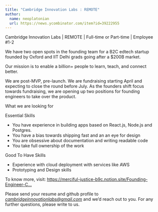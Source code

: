 ```yaml
---
title: "Cambridge Innovation Labs : REMOTE"
author:
  name: neoplatonian
  url: https://news.ycombinator.com/item?id=39222955
---
```

Cambridge Innovation Labs | REMOTE | Full-time or Part-time | Employee #1-2

We have two open spots in the founding team for a B2C edtech startup founded by Oxford and IIT Delhi grads going after a $200B market.

Our mission is to enable a billion+ people to learn, teach, and connect better.

We are post-MVP, pre-launch. We are fundraising starting April and expecting to close the round before July. As the founders shift focus towards fundraising, we are opening up two positions for founding engineers to take over the product.

What we are looking for

Essential Skills

- You have experience in building apps based on React.js, Node.js and Postgres. 
- You have a bias towards shipping fast and an an eye for design 
- You are obsessive about documentation and writing readable code 
- You take full ownership of the work

Good To Have Skills

- Experience with cloud deployment with services like AWS 
- Prototyping and Design skills

To know more, visit: <a href="https:&#x2F;&#x2F;merciful-justice-b9c.notion.site&#x2F;Founding-Engineer-Cambridge-Innovation-Labs-Remote-1743b624ef0b4aa0b8660654f3bdd9c8" rel="nofollow">https:&#x2F;&#x2F;merciful-justice-b9c.notion.site&#x2F;Founding-Engineer-C...</a>

Please send your resume and github profile to <i>cambridgeinnovationlabs@gmail.com</i> and we’d reach out to you. For any further questions, please write to us.
